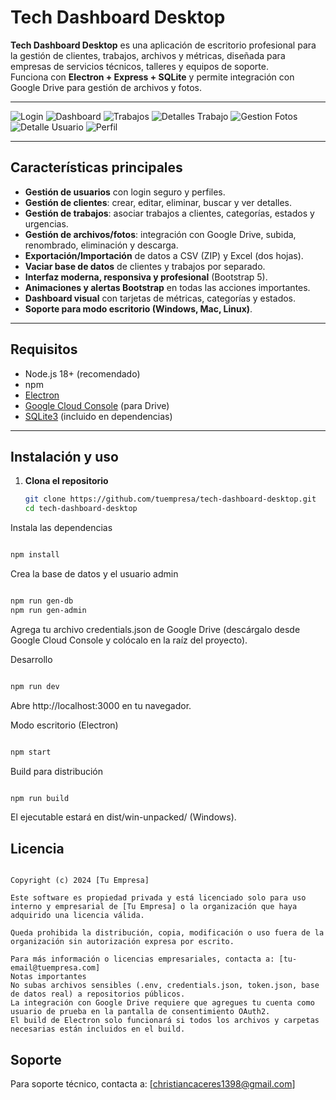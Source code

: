 # Tech Dashboard Desktop

**Tech Dashboard Desktop** es una aplicación de escritorio profesional para la gestión de clientes, trabajos, archivos y métricas, diseñada para empresas de servicios técnicos, talleres y equipos de soporte.  
Funciona con **Electron + Express + SQLite** y permite integración con Google Drive para gestión de archivos y fotos.

---

![Login](./doc/1_login.png)
![Dashboard](./doc/2_panel.png)
![Trabajos](./doc/3_trabajos.png)
![Detalles Trabajo](./doc/4_detalle_trabajo.png)
![Gestion Fotos](./doc/5_fotos_detalle.png)
![Detalle Usuario](./doc/6_detalle_cliente.png)
![Perfil](./doc/7_usuario.png)

---

## **Características principales**

- **Gestión de usuarios** con login seguro y perfiles.
- **Gestión de clientes**: crear, editar, eliminar, buscar y ver detalles.
- **Gestión de trabajos**: asociar trabajos a clientes, categorías, estados y urgencias.
- **Gestión de archivos/fotos**: integración con Google Drive, subida, renombrado, eliminación y descarga.
- **Exportación/Importación** de datos a CSV (ZIP) y Excel (dos hojas).
- **Vaciar base de datos** de clientes y trabajos por separado.
- **Interfaz moderna, responsiva y profesional** (Bootstrap 5).
- **Animaciones y alertas Bootstrap** en todas las acciones importantes.
- **Dashboard visual** con tarjetas de métricas, categorías y estados.
- **Soporte para modo escritorio (Windows, Mac, Linux)**.

---

## **Requisitos**

- Node.js 18+ (recomendado)
- npm
- [Electron](https://www.electronjs.org/)
- [Google Cloud Console](https://console.cloud.google.com/) (para Drive)
- [SQLite3](https://www.sqlite.org/index.html) (incluido en dependencias)

---

## **Instalación y uso**

1. **Clona el repositorio**
   ```bash
   git clone https://github.com/tuempresa/tech-dashboard-desktop.git
   cd tech-dashboard-desktop
   ```
Instala las dependencias

```Bash

npm install
```
Crea la base de datos y el usuario admin

```Bash

npm run gen-db
npm run gen-admin
```
Agrega tu archivo credentials.json de Google Drive
(descárgalo desde Google Cloud Console y colócalo en la raíz del proyecto).

Desarrollo

```Bash

npm run dev
```
Abre http://localhost:3000 en tu navegador.

Modo escritorio (Electron)

```Bash

npm start
```
Build para distribución

```Bash

npm run build
```
El ejecutable estará en dist/win-unpacked/ (Windows).

## **Licencia**
```text

Copyright (c) 2024 [Tu Empresa]

Este software es propiedad privada y está licenciado solo para uso interno y empresarial de [Tu Empresa] o la organización que haya adquirido una licencia válida.

Queda prohibida la distribución, copia, modificación o uso fuera de la organización sin autorización expresa por escrito.

Para más información o licencias empresariales, contacta a: [tu-email@tuempresa.com]
Notas importantes
No subas archivos sensibles (.env, credentials.json, token.json, base de datos real) a repositorios públicos.
La integración con Google Drive requiere que agregues tu cuenta como usuario de prueba en la pantalla de consentimiento OAuth2.
El build de Electron solo funcionará si todos los archivos y carpetas necesarias están incluidos en el build.
```
## **Soporte**
Para soporte técnico, contacta a:
[christiancaceres1398@gmail.com]